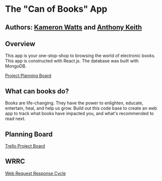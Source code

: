 # The "Can of Books" App

## Authors: [Kameron Watts](https://github.com/KamWatts) and [Anthony Keith](https://github.com/AnthonyKeith15)

## Overview 

This app is your one-stop-shop to browsing the world of electronic books. This app is constructed with React.js. The database was built with MongoDB.

[Project Planning Board](https://trello.com/b/bDf4ehcE/can-of-books)
## What can books do?

Books are life-changing. They have the power to enlighten, educate, entertain, heal, and help us grow. Build out this code base to create an web app to track what books have impacted you, and what's recommended to read next.

## Planning Board 

[Trello Project Board](https://trello.com/b/bDf4ehcE/can-of-books)
## WRRC

[Web Request Response Cycle](./public/DataBase%20WRRC.jpg)
